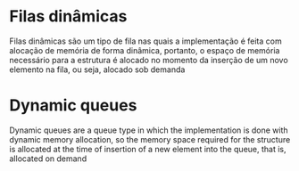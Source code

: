 # Filas dinâmicas

Filas dinâmicas são um tipo de fila nas quais a implementação é feita com alocação de memória de forma dinâmica, portanto, o espaço de memória necessário para a estrutura é alocado no momento da inserção de um novo elemento na fila, ou seja, alocado sob demanda

# Dynamic queues

Dynamic queues are a queue type in which the implementation is done with dynamic memory allocation, so the memory space required for the structure is allocated at the time of insertion of a new element into the queue, that is, allocated on demand
